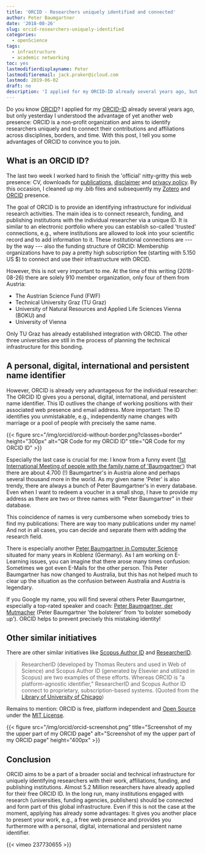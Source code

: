 ```yaml
---
title: 'ORCID - Researchers uniquely identified and connected'
author: Peter Baumgartner
date: '2018-08-26'
slug: orcid-researchers-uniquely-identified
categories:
  - openScience
tags:
  - infrastructure
  - academic networking
toc: yes
lastmodifierdisplayname: Peter
lastmodifieremail: jack.praker@icloud.com
lastmod: 2019-06-02
draft: no
description: 'I applied for my ORCID-ID already several years ago, but only yesterday I understood the advantage of yet another web presence: ORCID is a non-profit organization and aims to identify researchers uniquely and to connect their contributions and affiliations across disciplines, borders, and time. With this post, I will tell you some advantages of ORCID to convince you to join.'
---
```


Do you know [ORCID](https://orcid.org/)? I applied for my [ORCID-ID](https://orcid.org/0000-0003-4526-8791) already several years ago, but only yesterday I understood the advantage of yet another web presence: ORCID is a non-profit organization and aims to identify researchers uniquely and to connect their contributions and affiliations across disciplines, borders, and time. With this post, I tell you some advantages of ORCID to convince you to join.

## What is an ORCID ID?

The last two week I worked hard to finish the 'official' nitty-gritty this web presence: CV, downloads for [publications](publication), [disclaimer](/disclaimer) and [privacy policy](/privacy). By this occasion, I cleaned up my .bib files and subsequently my [Zotero](https://www.zotero.org/petzi) and [ORCID](https://orcid.org/0000-0003-4526-8791) presence.


The goal of ORCID is to provide an identifying infrastructure for individual research activities. The main idea is to connect research, funding, and publishing institutions with the individual researcher via a unique ID. It is similar to an electronic portfolio where you can establish so-called 'trusted' connections, e.g., where institutions are allowed to look into your scientific record and to add information to it. These institutional connections are --- by the way --- also the funding structure of ORCID: Membership organizations have to pay a pretty high subscription fee (starting with 5.150 US $) to connect and use their infrastructure with ORCID.

However, this is not very important to me. At the time of this writing (2018-08-26) there are solely 910 member organization, only four of them from Austria: 

+ The Austrian Science Fund (FWF)
+ Technical University Graz (TU Graz)
+ University of Natural Resources and Applied Life Sciences Vienna (BOKU) and
+ University of Vienna

Only TU Graz has already established integration with ORCID. The other three universities are still in the process of planning the technical infrastructure for this bonding.

## A personal, digital, international and persistent name identifier

However, ORCID is already very advantageous for the individual researcher: The ORCID ID gives you a personal, digital, international, and persistent name identifier. This ID outlives the change of working positions with their associated web presence and email address. More important: The ID identifies you unmistakable, e.g., independently name changes with marriage or a pool of people with precisely the same name.

{{< figure src="/img/orcid/orcid-without-border.png?classes=border"  height="300px" alt="QR Code for my ORCID ID"
title="QR Code for my ORCID ID" >}}

Especially the last case is crucial for me: I know from a funny event ([1st International Meeting of people with the family name of 'Baumgartner'](http://peter.baumgartner.name/2012/09/16/1-baumgartner-treffen/?highlight=1.%20internationales%20baumgartner%20treffen)) that there are about 4.700 (!) Baumgartner's in Austria alone and perhaps several thousand more in the world. As my given name 'Peter' is also trendy, there are always a bunch of Peter Baumgartner's in every database. Even when I want to redeem a voucher in a small shop, I have to provide my address as there are two or three names with "Peter Baumgartner" in their database.

This coincidence of names is very cumbersome when somebody tries to find my publications: There are way too many publications under my name! And not in all cases, you can decide and separate them with adding the research field. 

There is especially another [Peter Baumgartner in Computer Science](https://people.csiro.au/B/P/Peter-Baumgartner/) situated for many years in Koblenz (Germany). As I am working on E-Learning issues, you can imagine that there arose many times confusion: Sometimes we got even E-Mails for the other person. This Peter Baumgartner has now changed to Australia, but this has not helped much to clear up the situation as the confusion between Australia and Austria is legendary.

If you Google my name, you will find several others Peter Baumgartner, especially a top-rated speaker and coach: [Peter Baumgartner, der Mutmacher](https://www.peterbaumgartner.at/) (Peter Baumgartner 'the bolsterer' from 'to bolster somebody up'). ORCID helps to prevent precisely this mistaking identity!

## Other similar initiatives

There are other similar initiatives like [Scopus Author ID](https://www.scopus.com/) and  [ResearcherID](https://www.researcherid.com/).

> ResearcherID (developed by Thomas Reuters and used in Web of Science) and Scopus Author ID (generated by Elsevier and utilized in Scopus) are two examples of these efforts.  Whereas ORCID is "a platform-agnostic identifier," ResearcherID and Scopus Author ID connect to proprietary, subscription-based systems. (Quoted from the [Library of University of Chicago](http://guides.lib.uchicago.edu/c.php?g=298332&p=1989825))

Remains to mention: ORCID is free, platform independent and [Open Source](https://github.com/ORCID/ORCID-Source) under the [MIT License](https://en.wikipedia.org/wiki/MIT_License). 

{{< figure src="/img/orcid/orcid-screenshot.png" title="Screenshot of my the upper part of my ORCID page" 
alt="Screenshot of my the upper part of my ORCID page" height="400px" >}}

## Conclusion

ORCID aims to be a part of a broader social and technical infrastructure for uniquely identifying researchers with their work, affiliations, funding, and publishing institutions. Almost 5.2 Million researchers have already applied for their free ORCID ID. In the long run, many institutions engaged with research (universities, funding agencies, publishers) should be connected and form part of this global infrastructure. Even if this is not the case at the moment, applying has already some advantages: It gives you another place to present your work, e.g., a free web presence and provides you furthermore with a personal, digital, international and persistent name identifier.

{{< vimeo 237730655 >}}
